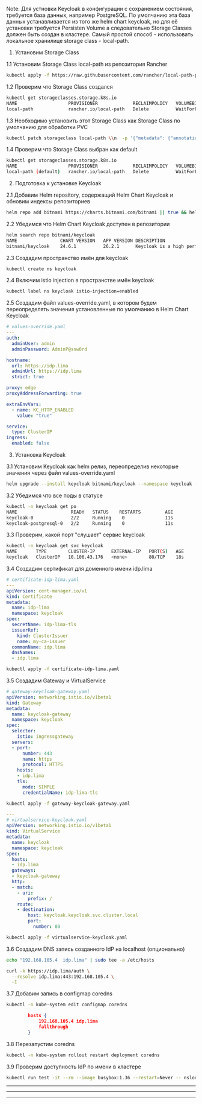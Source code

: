 

Note: Для устновки Keycloak в конфигурации с сохранением состояния, требуется база данных, например PostgreSQL. По умолчанию эта база данных устанавливается из того же helm chart keycloak, но для её установки требуется Persisten Volume а следовательно Storage Classes должен быть создан в кластере. Самый простой способ - использовать локальное хранилице storage class - local-path.

1. Установим Storage Class

1.1 Установим Storage Class local-path из репозитория Rancher

```bash
kubectl apply -f https://raw.githubusercontent.com/rancher/local-path-provisioner/master/deploy/local-path-storage.yaml
```

1.2 Проверим что Storage Class создался

```bash
kubectl get storageclasses.storage.k8s.io
NAME                   PROVISIONER             RECLAIMPOLICY   VOLUMEBINDINGMODE      ALLOWVOLUMEEXPANSION   AGE
local-path             rancher.io/local-path   Delete          WaitForFirstConsumer   false                  11s
```


1.3 Необходимо установить этот Storage Class как Storage Class по умолчанию для обработки PVC

```bash
kubectl patch storageclass local-path \\n  -p '{"metadata": {"annotations":{"storageclass.kubernetes.io/is-default-class":"true"}}}'
```


1.4 Проверим что Storage Class выбран как default
```bash
kubectl get storageclasses.storage.k8s.io
NAME                   PROVISIONER             RECLAIMPOLICY   VOLUMEBINDINGMODE      ALLOWVOLUMEEXPANSION   AGE
local-path (default)   rancher.io/local-path   Delete          WaitForFirstConsumer   false                  18s
```


2. Подготовка к установке Keycloak

2.1 Добавим Helm repository, содержащий Helm Chart Keycloak и обновим индексы репозиториев

```bash
helm repo add bitnami https://charts.bitnami.com/bitnami || true && helm repo update
```

2.2 Убедимся что Helm Chart Keycloak доступен в репозитории

```bash
helm search repo bitnami/keycloak
NAME            	CHART VERSION	APP VERSION	DESCRIPTION                                       
bitnami/keycloak	24.6.1       	26.2.1     	Keycloak is a high performance Java-based ident...
```

2.3 Создадим пространство имён для keycloak

```bash
kubectl create ns keycloak
```

2.4 Включим istio injection в пространстве имён keycloak

```bash
kubectl label ns keycloak istio-injection=enabled
```

2.5 Создадим файл values-override.yaml, в котором будем переопределять значения установленные по умолчанию в Helm Chart Keycloak

```yaml
# values-override.yaml
---
auth:
  adminUser: admin
  adminPassword: AdminP@ssw0rd

hostname:
  url: https://idp.lima
  adminUrl: https://idp.lima
  strict: true

proxy: edge
proxyAddressForwarding: true

extraEnvVars:
  - name: KC_HTTP_ENABLED
    value: "true"

service:
  type: ClusterIP
ingress:
  enabled: false
```


3. Установка Keycloak

3.1 Установим Keycloak как helm релиз, переопределив некоторые значения через файл values-override.yaml

```bash
helm upgrade --install keycloak bitnami/keycloak --namespace keycloak -f values-override.yaml
```

3.2 Убедимся что все поды в статусе 

```bash
kubectl -n keycloak get po
NAME                    READY   STATUS    RESTARTS         AGE
keycloak-0              2/2     Running    0               11s
keycloak-postgresql-0   2/2     Running    0               11s
```

3.3 Проверим, какой порт "слушает" сервис keycloak

```bash
kubectl -n keycloak get svc keycloak
NAME       TYPE        CLUSTER-IP      EXTERNAL-IP   PORT(S)   AGE
keycloak   ClusterIP   10.106.43.176   <none>        80/TCP    18s
```


3.4 Создадим сертификат для доменного имени idp.lima

```yaml
# certificate-idp-lima.yaml
---
apiVersion: cert-manager.io/v1
kind: Certificate
metadata:
  name: idp-lima
  namespace: keycloak
spec:
  secretName: idp-lima-tls
  issuerRef:
    kind: ClusterIssuer
    name: my-ca-issuer
  commonName: idp.lima
  dnsNames:
  - idp.lima
```

```bash
kubectl apply -f certificate-idp-lima.yaml
```

3.5 Создадим Gateway и VirtualService
```yaml
# gateway-keycloak-gateway.yaml
apiVersion: networking.istio.io/v1beta1
kind: Gateway
metadata:
  name: keycloak-gateway
  namespace: keycloak
spec:
  selector:
    istio: ingressgateway
  servers:
  - port:
      number: 443
      name: https
      protocol: HTTPS
    hosts:
    - idp.lima
    tls:
      mode: SIMPLE
      credentialName: idp-lima-tls

```

```bash
kubectl apply -f gateway-keycloak-gateway.yaml
```


```yaml
---
# virtualservice-keycloak.yaml
apiVersion: networking.istio.io/v1beta1
kind: VirtualService
metadata:
  name: keycloak
  namespace: keycloak
spec:
  hosts:
  - idp.lima
  gateways:
  - keycloak-gateway
  http:
  - match:
    - uri:
        prefix: /
    route:
    - destination:
        host: keycloak.keycloak.svc.cluster.local
        port:
          number: 80
```


```bash
kubectl apply -f virtualservice-keycloak.yaml
```

3.6 Создадим DNS запись созданного IdP на localhost (опционально)

```bash
echo "192.168.105.4  idp.lima" | sudo tee -a /etc/hosts
```

```bash
curl -k https://idp.lima/auth \
  --resolve idp.lima:443:192.168.105.4 \
  -I
```

3.7 Добавим запись в configmap coredns

```bash
kubectl -n kube-system edit configmap coredns
```

```json
        hosts {
            192.168.105.4 idp.lima
            fallthrough
        }
```

3.8 Перезапустим coredns


```bash
kubectl -n kube-system rollout restart deployment coredns
```

3.9 Проверим доступность IdP по имени в кластере

```bash
kubectl run test -it --rm --image busybox:1.36 --restart=Never -- nslookup idp.lima
```

***
***
***
